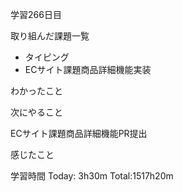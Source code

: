 学習266日目

取り組んだ課題一覧

- タイピング
- ECサイト課題商品詳細機能実装

わかったこと


次にやること

ECサイト課題商品詳細機能PR提出

感じたこと


学習時間 Today: 3h30m Total:1517h20m